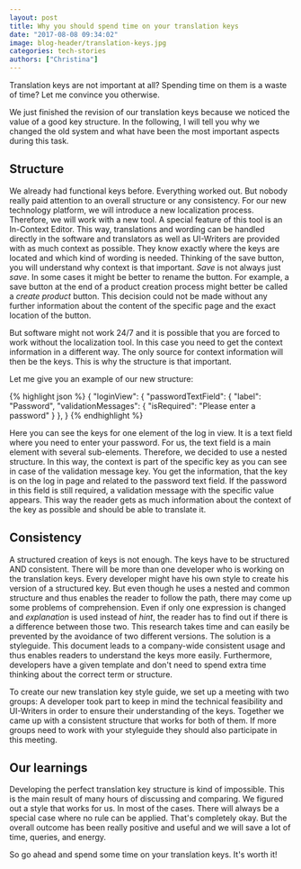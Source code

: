 ```yaml
---
layout: post
title: Why you should spend time on your translation keys
date: "2017-08-08 09:34:02"
image: blog-header/translation-keys.jpg
categories: tech-stories
authors: ["Christina"]
---
```

Translation keys are not important at all?
Spending time on them is a waste of time?
Let me convince you otherwise.

We just finished the revision of our translation keys because we noticed the value of a good key structure.
In the following, I will tell you why we changed the old system and what have been the most important aspects during this task.

## Structure

We already had functional keys before.
Everything worked out.
But nobody really paid attention to an overall structure or any consistency.
For our new technology platform, we will introduce a new localization process.
Therefore, we will work with a new tool.
A special feature of this tool is an In-Context Editor.
This way, translations and wording can be handled directly in the software and translators as well as UI-Writers are provided with as much context as possible.
They know exactly where the keys are located and which kind of wording is needed.
Thinking of the save button, you will understand why context is that important.
*Save* is not always just *save*.
In some cases it might be better to rename the button.
For example, a save button at the end of a product creation process might better be called a *create product* button.
This decision could not be made without any further information about the content of the specific page and the exact location of the button.

But software might not work 24/7 and it is possible that you are forced to work without the localization tool.
In this case you need to get the context information in a different way.
The only source for context information will then be the keys.
This is why the structure is that important.

Let me give you an example of our new structure:

{% highlight json %} {
"loginView": {
  "passwordTextField": {
    "label": "Password",
    "validationMessages": {
      "isRequired": "Please enter a password"
    }
  },
} {% endhighlight %}

Here you can see the keys for one element of the log in view.
It is a text field where you need to enter your password.
For us, the text field is a main element with several sub-elements.
Therefore, we decided to use a nested structure.
In this way, the context is part of the specific key as you can see in case of the validation message key.
You get the information, that the key is on the log in page and related to the password text field.
If the password in this field is still required, a validation message with the specific value appears.
This way the reader gets as much information about the context of the key as possible and should be able to translate it.

## Consistency

A structured creation of keys is not enough.
The keys have to be structured AND consistent.
There will be more than one developer who is working on the translation keys.
Every developer might have his own style to create his version of a structured key.
But even though he uses a nested and common structure and thus enables the reader to follow the path, there may come up some problems of comprehension.
Even if only one expression is changed and *explanation* is used instead of *hint*, the reader has to find out if there is a difference between those two.
This research takes time and can easily be prevented by the avoidance of two different versions.
The solution is a styleguide.
This document leads to a company-wide consistent usage and thus enables readers to understand the keys more easily.
Furthermore, developers have a given template and don't need to spend extra time thinking about the correct term or structure.

To create our new translation key style guide, we set up a meeting with two groups:
A developer took part to keep in mind the technical feasibility and UI-Writers in order to ensure their understanding of the keys.
Together we came up with a consistent structure that works for both of them.
If more groups need to work with your styleguide they should also participate in this meeting.

## Our learnings

Developing the perfect translation key structure is kind of impossible.
This is the main result of many hours of discussing and comparing.
We figured out a style that works for us.
In most of the cases.
There will always be a special case where no rule can be applied.
That's completely okay.
But the overall outcome has been really positive and useful and we will save a lot of time, queries, and energy.

So go ahead and spend some time on your translation keys.
It's worth it!
